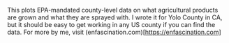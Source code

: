 This plots EPA-mandated county-level data on what agricultural products are grown and what they are sprayed with.  I wrote it for Yolo County in CA, but it should be easy to get working in any US county if you can find the data.
For more by me, visit (enfascination.com)[https://enfascination.com]

